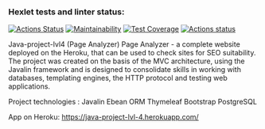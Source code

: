 ### Hexlet tests and linter status:
[![Actions Status](https://github.com/wtffka/java-project-lvl4/workflows/hexlet-check/badge.svg)](https://github.com/wtffka/java-project-lvl4/actions)
[![Maintainability](https://api.codeclimate.com/v1/badges/749ca8fdfc9748d1d7c7/maintainability)](https://codeclimate.com/github/wtffka/java-project-lvl4/maintainability)
[![Test Coverage](https://api.codeclimate.com/v1/badges/749ca8fdfc9748d1d7c7/test_coverage)](https://codeclimate.com/github/wtffka/java-project-lvl4/test_coverage)
[![Actions status](https://github.com/wtffka/java-project-lvl4/workflows/Java%20CI/badge.svg)](https://github.com/wtffka/java-project-lvl4/actions)

Java-project-lvl4 (Page Analyzer)
Page Analyzer - a complete website deployed on the Heroku, that can be used to check sites for SEO suitability. The project was created on the basis of the MVC architecture, using the Javalin framework and is designed to consolidate skills in working with databases, templating engines, the HTTP protocol and testing web applications.

Project technologies :
Javalin
Ebean ORM
Thymeleaf
Bootstrap
PostgreSQL

App on Heroku: https://java-project-lvl-4.herokuapp.com/
